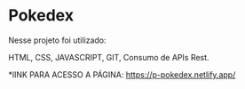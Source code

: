 # Pokedex
Nesse projeto foi utilizado:

 HTML,
 CSS,
 JAVASCRIPT,
 GIT,
 Consumo de APIs Rest.


*lINK PARA ACESSO  A PÁGINA: https://p-pokedex.netlify.app/
